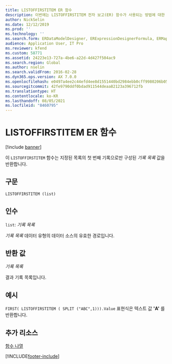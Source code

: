 ```yaml
---
title: LISTOFFIRSTITEM ER 함수
description: 이번에는 LISTOFFIRSTITEM 전자 보고(ER) 함수가 사용되는 방법에 대한 정보를 제공합니다.
author: NickSelin
ms.date: 12/12/2019
ms.prod: ''
ms.technology: ''
ms.search.form: ERDataModelDesigner, ERExpressionDesignerFormula, ERMappedFormatDesigner, ERModelMappingDesigner
audience: Application User, IT Pro
ms.reviewer: kfend
ms.custom: 58771
ms.assetid: 24223e13-727a-4be6-a22d-4d427f504ac9
ms.search.region: Global
ms.author: nselin
ms.search.validFrom: 2016-02-28
ms.dyn365.ops.version: AX 7.0.0
ms.openlocfilehash: e0497a4ee2c44efd4ee8d1551440bd2984ebb0cff9980206b058670a16928986
ms.sourcegitcommit: 42fe9790ddf0bdad911544deaa82123a396712fb
ms.translationtype: HT
ms.contentlocale: ko-KR
ms.lasthandoff: 08/05/2021
ms.locfileid: "8460795"
---
```

# <a name="listoffirstitem-er-function"></a>LISTOFFIRSTITEM ER 함수

[!include [banner](../includes/banner.md)]

이 `LISTOFFIRSTITEM` 함수는 지정된 목록의 첫 번째 기록으로만 구성된 *기록 목록* 값을 반환합니다.

## <a name="syntax"></a>구문

```vb
LISTOFFIRSTITEM (list)
```

## <a name="arguments"></a>인수

`list`: *기록 목록*

*기록 목록* 데이터 유형의 데이터 소스의 유효한 경로입니다.

## <a name="return-values"></a>반환 값

*기록 목록*

결과 기록 목록입니다.

## <a name="example"></a>예시

`FIRST( LISTOFFIRSTITEM ( SPLIT ("ABC",1))).Value` 표현식은 텍스트 값 **'A'** 를 반환합니다.

## <a name="additional-resources"></a>추가 리소스

[함수 나열](er-functions-category-list.md)


[!INCLUDE[footer-include](../../../includes/footer-banner.md)]